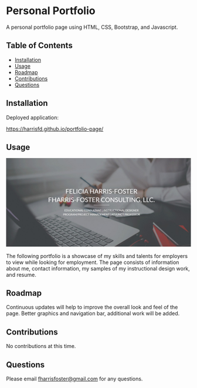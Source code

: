 # Personal Portfolio

A personal portfolio page using HTML, CSS, Bootstrap, and Javascript.

## Table of Contents

- [Installation](#installation)
- [Usage](#usage)
- [Roadmap](#roadmap)
- [Contributions](#contributions)
- [Questions](#questions)

## Installation

Deployed application:

https://harrisfd.github.io/portfolio-page/

## Usage

<img src="./Assets/Images/Ffharrisfoster consulting web page.jpg" alt="JPG of the application"/>

The following portfolio is a showcase of my skills and talents for employers to view while looking for employment. The page consists of information about me, contact information, my samples of my instructional design work, and resume.

## Roadmap

Continuous updates will help to improve the overall look and feel of the page.  Better graphics and navigation bar, additional work will be added. 

## Contributions

No contributions at this time.

## Questions

Please email fharrisfoster@gmail.com for any questions.

